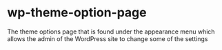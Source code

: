 # wp-theme-option-page
 The theme options page that is found under the appearance menu which allows the admin of the WordPress site to change some of the settings
